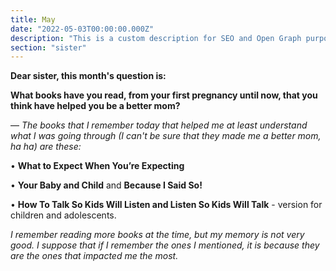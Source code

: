 ```yaml
---
title: May
date: "2022-05-03T00:00:00.000Z"
description: "This is a custom description for SEO and Open Graph purposes, rather than the default generated excerpt. Simply add a description field to the frontmatter."
section: "sister"
---
```


**Dear sister, this month's question is:**

**What books have you read, from your first pregnancy until now, that you think have helped you be a better mom?**

— *The books that I remember today that helped me at least understand what I was going through (I can't be sure that they made me a better mom, ha ha) are these:*

• **What to Expect When You’re Expecting**

• **Your Baby and Child** and **Because I Said So!**

• **How To Talk So Kids Will Listen and Listen So Kids Will Talk** - version for children and adolescents.

*I remember reading more books at the time, but my memory is not very good. I suppose that if I remember the ones I mentioned, it is because they are the ones that impacted me the most.*
